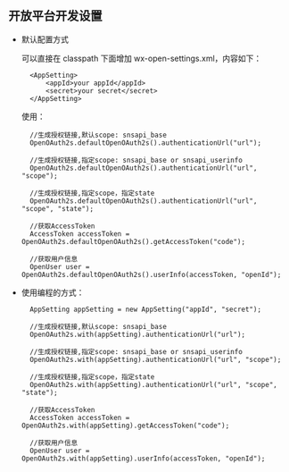 ## 开放平台开发设置


- 默认配置方式
	
	可以直接在 classpath 下面增加 wx-open-settings.xml，内容如下：

	    <AppSetting>
	        <appId>your appId</appId>
            <secret>your secret</secret>
	    </AppSetting>

	使用：

		//生成授权链接,默认scope: snsapi_base
		OpenOAuth2s.defaultOpenOAuth2s().authenticationUrl("url");
		
		//生成授权链接,指定scope: snsapi_base or snsapi_userinfo
		OpenOAuth2s.defaultOpenOAuth2s().authenticationUrl("url", "scope");
	
		//生成授权链接,指定scope，指定state
		OpenOAuth2s.defaultOpenOAuth2s().authenticationUrl("url", "scope", "state");
		
		//获取AccessToken
		AccessToken accessToken = OpenOAuth2s.defaultOpenOAuth2s().getAccessToken("code");
	
		//获取用户信息
		OpenUser user = OpenOAuth2s.defaultOpenOAuth2s().userInfo(accessToken, "openId");

    
- 使用编程的方式：

		AppSetting appSetting = new AppSetting("appId", "secret");
	
		//生成授权链接,默认scope: snsapi_base
		OpenOAuth2s.with(appSetting).authenticationUrl("url");
		
		//生成授权链接,指定scope: snsapi_base or snsapi_userinfo
		OpenOAuth2s.with(appSetting).authenticationUrl("url", "scope");

		//生成授权链接,指定scope，指定state
		OpenOAuth2s.with(appSetting).authenticationUrl("url", "scope", "state");
		
		//获取AccessToken
		AccessToken accessToken = OpenOAuth2s.with(appSetting).getAccessToken("code");

		//获取用户信息
		OpenUser user = OpenOAuth2s.with(appSetting).userInfo(accessToken, "openId");

		

